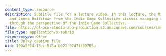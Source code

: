 ```yaml
---
content_type: resource
description: Subtitle file for a lecture video. In this lecture, the Michael Carriere
  and Jenna Hoffstein from the Indie Game Collective discuss managing a game studio,
  through the perspective of the Indie Game Collective.
file: https://ol-ocw-studio-app-production.s3.amazonaws.com/courses/cms-611j-creating-video-games-fall-2014/100a391415ac5f8ab02197d7ff60765a_knqdOcWTM.vtt
file_type: application/x-subrip
resourcetype: Other
title: 3play caption file
uid: 100a3914-15ac-5f8a-b021-97d7ff60765a
---
```

